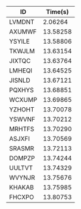 |ID|Time(s)|
|-|-|
|LVMDNT|2.06264|
|AXUMWF|13.58258|
|YSYILE|13.58806|
|TKWJLM|13.63154|
|JIXTQC|13.63764|
|LMHEQI|13.64525|
|JISNLD|13.67121|
|PQXHYS|13.68851|
|WCXUMP|13.69865|
|YZHOHT|13.70078|
|YSWVNF|13.70212|
|MRHTFS|13.70290|
|ASJXFI|13.70569|
|SRASMR|13.72113|
|DOMPZP|13.74244|
|UULTVT|13.74329|
|WVYNJR|13.75676|
|KHAKAB|13.75985|
|FHCXPO|13.80753|
